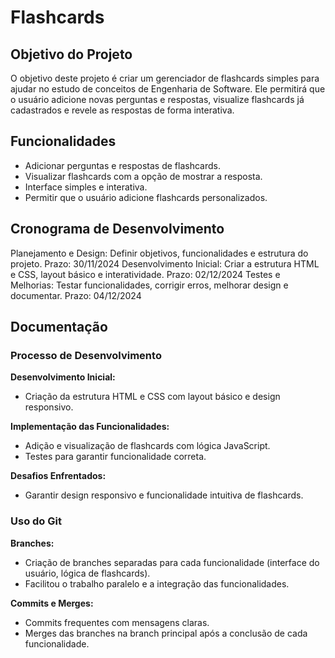 # Flashcards

## Objetivo do Projeto

O objetivo deste projeto é criar um gerenciador de flashcards simples para ajudar no estudo de conceitos de Engenharia de Software. Ele permitirá que o usuário adicione novas perguntas e respostas, visualize flashcards já cadastrados e revele as respostas de forma interativa.

## Funcionalidades

- Adicionar perguntas e respostas de flashcards.
- Visualizar flashcards com a opção de mostrar a resposta.
- Interface simples e interativa.
- Permitir que o usuário adicione flashcards personalizados.

## Cronograma de Desenvolvimento

Planejamento e Design: Definir objetivos, funcionalidades e estrutura do projeto. Prazo: 30/11/2024
Desenvolvimento Inicial: Criar a estrutura HTML e CSS, layout básico e interatividade. Prazo: 02/12/2024
Testes e Melhorias: Testar funcionalidades, corrigir erros, melhorar design e documentar. Prazo: 04/12/2024

## Documentação

### Processo de Desenvolvimento

**Desenvolvimento Inicial:**
- Criação da estrutura HTML e CSS com layout básico e design responsivo.

**Implementação das Funcionalidades:**
- Adição e visualização de flashcards com lógica JavaScript.
- Testes para garantir funcionalidade correta.

**Desafios Enfrentados:**
- Garantir design responsivo e funcionalidade intuitiva de flashcards.

### Uso do Git

**Branches:**
- Criação de branches separadas para cada funcionalidade (interface do usuário, lógica de flashcards).
- Facilitou o trabalho paralelo e a integração das funcionalidades.

**Commits e Merges:**
- Commits frequentes com mensagens claras.
- Merges das branches na branch principal após a conclusão de cada funcionalidade.
